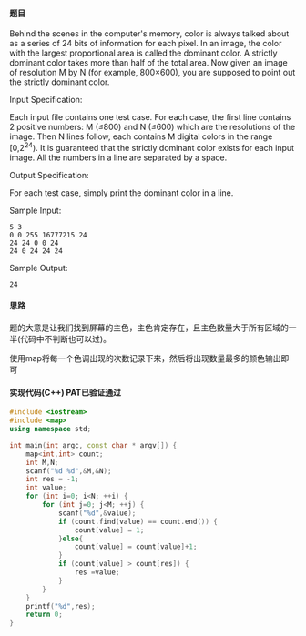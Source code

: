 #### 题目

Behind the scenes in the computer's memory, color is always talked about as a series of 24 bits of information for each pixel. 
In an image, the color with the largest proportional area is called the dominant color. 
A strictly dominant color takes more than half of the total area. 
Now given an image of resolution M by N (for example, 800×600), you are supposed to point out the strictly dominant color.

Input Specification:

Each input file contains one test case. For each case, the first line contains 2 positive numbers: M (≤800) and N (≤600) 
which are the resolutions of the image. Then N lines follow, each contains M digital colors in the range [0,2<sup>24</sup>). 
It is guaranteed that the strictly dominant color exists for each input image. 
All the numbers in a line are separated by a space.

Output Specification:

For each test case, simply print the dominant color in a line.

Sample Input:
```text
5 3
0 0 255 16777215 24
24 24 0 0 24
24 0 24 24 24
```    
Sample Output:
```text
24
```

#### 思路

题的大意是让我们找到屏幕的主色，主色肯定存在，且主色数量大于所有区域的一半(代码中不判断也可以过)。

使用map将每一个色调出现的次数记录下来，然后将出现数量最多的颜色输出即可

#### 实现代码(C++) PAT已验证通过

```c++
#include <iostream>
#include <map>
using namespace std;

int main(int argc, const char * argv[]) {
    map<int,int> count;
    int M,N;
    scanf("%d %d",&M,&N);
    int res = -1;
    int value;
    for (int i=0; i<N; ++i) {
        for (int j=0; j<M; ++j) {
            scanf("%d",&value);
            if (count.find(value) == count.end()) {
                count[value] = 1;
            }else{
                count[value] = count[value]+1;
            }
            if (count[value] > count[res]) {
                res =value;
            }
        }
    }
    printf("%d",res);
    return 0;
}
```